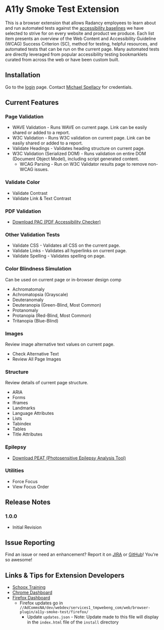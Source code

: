 # A11y Smoke Test Extension

This is a browser extension that allows Radancy employees to learn about and run automated tests against the [accessibility baselines](https://radancy.dev/a11y/baseline) we have selected to strive for on every website and product we produce. Each list item presents an overview of the Web Content and Accessibility Guideline (WCAG) Success Criterion (SC), method for testing, helpful resources, and automated tests that can be run on the current page. Many automated tests are directly leveraged from popular accessibility testing bookmarklets curated from across the web or have been custom built.

## Installation

Go to the [login](https://radancy.dev/a11y/extension/) page. Contact [Michael Spellacy](mailto:michael.spellacy@radancy.com) for credentials.

## Current Features

### Page Validation  

* WAVE Validation - Runs WAVE on current page. Link can be easily shared or added to a report.
* W3C Validation - Runs W3C validation on current page. Link can be easily shared or added to a report.
* Validate Headings - Validates heading structure on current page.
* W3C Validation (Serialized DOM) - Runs validation on entire DOM (Document Object Model), including script generated content.
  * WCAG Parsing - Run on W3C Validator results page to remove non-WCAG issues.

### Validate Color

* Validate Contrast
* Validate Link & Text Contrast

### PDF Validation

* [Download PAC (PDF Accessibility Checker)](https://pdfua.foundation/en/pdf-accessibility-checker-pac/register)

### Other Validation Tests

* Validate CSS - Validates all CSS on the current page.
* Validate Links - Validates all hyperlinks on current page.
* Validate Spelling - Validates spelling on page.

### Color Blindness Simulation

Can be used on current page or in-browser design comp

* Achromatomaly
* Achromatopsia (Grayscale)
* Deuteranomaly
* Deuteranopia (Green-Blind, Most Common)
* Protanomaly
* Protanopia (Red-Blind, Most Common)
* Tritanopia (Blue-Blind)

### Images

Review image alternative text values on current page.

* Check Alternative Text
* Review All Page Images

### Structure

Review details of current page structure.  

* ARIA
* Forms
* Iframes
* Landmarks
* Language Attributes
* Lists
* Tabindex
* Tables
* Title Attributes

### Epilepsy

* [Download PEAT (Photosensitive Epilepsy Analysis Tool)](https://trace.umd.edu/peat/)

### Utilities

* Force Focus
* View Focus Order

## Release Notes

### 1.0.0

* Initial Revision

## Issue Reporting

Find an issue or need an enhancement? Report it on [JIRA](https://jira.tmp.com/browse/TCDQ-60657) or [GitHub](https://github.com/radancyco/a11y-smoke-test/issues)! You're so awesome!

## Links & Tips for Extension Developers

* [Schoox Training](https://www.schoox.com/3357985/radancy-browser-extension-developers)
* [Chrome Dashboard](https://chrome.google.com/webstore/devconsole/)
* [Firefox Dashboard](https://addons.mozilla.org/en-US/developers/addons)
  * Firefox updates go in `//AdCommsNA/dev/webdev/services1_tmpwebeng_com/web/browser-plugin/a11y-smoke-test/firefox/`
    * Update `updates.json` - Note: Update made to this file will display in the `index.html` file of the `install` directory
